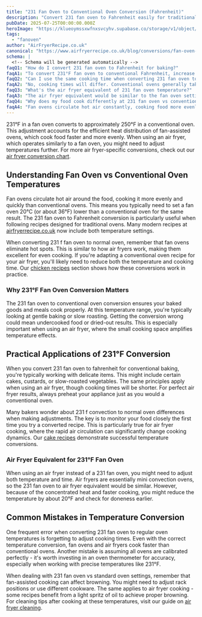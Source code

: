 ```yaml
---
title: "231 Fan Oven to Conventional Oven Conversion (Fahrenheit)"
description: "Convert 231 fan oven to Fahrenheit easily for traditional ovens. Get precise temperatures for flawless baking results every time."
pubDate: 2025-07-25T00:00:00.000Z
heroImage: "https://klueoymssxwfnxsvcyhv.supabase.co/storage/v1/object/public/Shmucket/231-fan-oven-to-conventional-oven-conversion-fahrenheit.png"
tags:
  - "fanoven"
author: "AirFryerRecipe.co.uk"
canonical: "https://www.airfryerrecipe.co.uk/blog/conversions/fan-oven-to-fahrenheit/231-fan-oven-to-conventional-oven-conversion-fahrenheit"
schema: |
  <!-- Schema will be generated automatically -->
faqQ1: "How do I convert 231 fan oven to Fahrenheit for baking?"
faqA1: "To convert 231°F fan oven to conventional Fahrenheit, increase the temperature to about 250°F. Fan ovens cook more efficiently, so this adjustment ensures your baked goods cook properly in a traditional oven. The same principle applies when using an air fryer."
faqQ2: "Can I use the same cooking time when converting 231 fan oven to conventional oven?"
faqA2: "No, cooking times will differ. Conventional ovens generally take longer than fan ovens at the same temperature setting. When converting 231 fan oven to conventional, start checking for doneness about 5-10 minutes earlier than the fan oven recipe suggests."
faqQ3: "What's the air fryer equivalent of 231 fan oven temperature?"
faqA3: "The air fryer equivalent would be similar to the fan oven setting (about 231°F), but you may need to reduce cooking time by 15-20%. Air fryers circulate heat even more efficiently than fan ovens, so foods cook faster. Always check for doneness early."
faqQ4: "Why does my food cook differently at 231 fan oven vs conventional oven?"
faqA4: "Fan ovens circulate hot air constantly, cooking food more evenly and quickly. At 231°F, a fan oven will cook faster than a conventional oven at the same temperature. This is why conversion is necessary - to prevent under or overcooking when switching between oven types."
---
```

<p>231°F in a fan oven converts to approximately 250°F in a conventional oven. This adjustment accounts for the efficient heat distribution of fan-assisted ovens, which cook food faster and more evenly. When using an air fryer, which operates similarly to a fan oven, you might need to adjust temperatures further. For more air fryer-specific conversions, check out our <a href=https://www.airfryerrecipe.co.uk/air-fryer-conversion-chart>air fryer conversion chart</a>.</p>

<h2>Understanding Fan Oven vs Conventional Oven Temperatures</h2>
<p>Fan ovens circulate hot air around the food, cooking it more evenly and quickly than conventional ovens. This means you typically need to set a fan oven 20°C (or about 36°F) lower than a conventional oven for the same result. The 231 fan oven to Fahrenheit conversion is particularly useful when following recipes designed for traditional ovens. Many modern recipes at <a href=https://www.airfryerrecipe.co.uk/recipes>airfryerrecipe.co.uk</a> now include both temperature settings.</p>
<p>When converting 231 f fan oven to normal oven, remember that fan ovens eliminate hot spots. This is similar to how air fryers work, making them excellent for even cooking. If you're adapting a conventional oven recipe for your air fryer, you'll likely need to reduce both the temperature and cooking time. Our <a href=https://www.airfryerrecipe.co.uk/recipe-category/chicken>chicken recipes</a> section shows how these conversions work in practice.</p>

<h3>Why 231°F Fan Oven Conversion Matters</h3>
<p>The 231 fan oven to conventional oven conversion ensures your baked goods and meals cook properly. At this temperature range, you're typically looking at gentle baking or slow roasting. Getting the conversion wrong could mean undercooked food or dried-out results. This is especially important when using an air fryer, where the small cooking space amplifies temperature effects.</p>

<h2>Practical Applications of 231°F Conversion</h2>
<p>When you convert 231 fan oven to fahrenheit for conventional baking, you're typically working with delicate items. This might include certain cakes, custards, or slow-roasted vegetables. The same principles apply when using an air fryer, though cooking times will be shorter. For perfect air fryer results, always preheat your appliance just as you would a conventional oven.</p>
<p>Many bakers wonder about 231 f convection to normal oven differences when making adjustments. The key is to monitor your food closely the first time you try a converted recipe. This is particularly true for air fryer cooking, where the rapid air circulation can significantly change cooking dynamics. Our <a href=https://www.airfryerrecipe.co.uk/recipe-category/cakes>cake recipes</a> demonstrate successful temperature conversions.</p>

<h3>Air Fryer Equivalent for 231°F Fan Oven</h3>
<p>When using an air fryer instead of a 231 fan oven, you might need to adjust both temperature and time. Air fryers are essentially mini convection ovens, so the 231 fan oven to air fryer equivalent would be similar. However, because of the concentrated heat and faster cooking, you might reduce the temperature by about 20°F and check for doneness earlier.</p>

<h2>Common Mistakes in Temperature Conversion</h2>
<p>One frequent error when converting 231 fan oven to regular oven temperatures is forgetting to adjust cooking times. Even with the correct temperature conversion, fan ovens and air fryers cook faster than conventional ovens. Another mistake is assuming all ovens are calibrated perfectly - it's worth investing in an oven thermometer for accuracy, especially when working with precise temperatures like 231°F.</p>
<p>When dealing with 231 fan oven vs standard oven settings, remember that fan-assisted cooking can affect browning. You might need to adjust rack positions or use different cookware. The same applies to air fryer cooking - some recipes benefit from a light spritz of oil to achieve proper browning. For cleaning tips after cooking at these temperatures, visit our guide on <a href=https://www.airfryerrecipe.co.uk/air-fryer-cleaner>air fryer cleaning</a>.</p>
